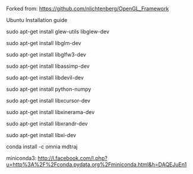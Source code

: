 Forked from: https://github.com/nlichtenberg/OpenGL_Framework

Ubuntu Installation guide



sudo apt-get install glew-utils libglew-dev 

sudo apt-get install libglm-dev

sudo apt-get install libglfw3-dev

sudo apt-get install libassimp-dev

sudo apt-get install libdevil-dev

sudo apt-get install python-numpy

sudo apt-get install libxcursor-dev

sudo apt-get install libxinerama-dev

sudo apt-get install libxrandr-dev

sudo apt-get install libxi-dev

conda install -c omnia mdtraj



miniconda3: http://l.facebook.com/l.php?u=http%3A%2F%2Fconda.pydata.org%2Fminiconda.html&h=DAQEJuEn1

